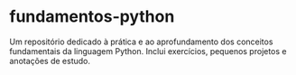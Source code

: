 # fundamentos-python
Um repositório dedicado à prática e ao aprofundamento dos conceitos fundamentais da linguagem Python. Inclui exercícios, pequenos projetos e anotações de estudo.
